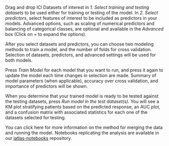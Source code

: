 Drag and drop ICI Datasets of interest in *1. Select training and testing datasets* to be used either for training or testing of the model. In *2. Select predictors*, select features of interest to be included as predictors in your models. Advanced options, such as scaling of numerical predictors and balancing of categorical classes, are optional and available in the *Advanced* box (Click on + to expand the options).

After you select datasets and predictors, you can choose two modeling methods to train a model, and the number of folds for cross validation. Selection of datasets, predictors, and advanced settings will be used for both models.

Press *Train Model* for each model that you want to run, and press it again to update the model each time changes in selection are made. Summary of model parameters (when applicable), accuracy over cross validation, and importance of predictors will be shown.

When you determine that your trained model is ready to be tested against the testing datasets, press *Run model in the test dataset(s)*. You will see a KM plot stratifying patients based on the predicted response, an AUC plot, and a confusion matrix with associated statistics for each one of the datasets selected for testing.

You can click here for more information on the method for merging the data and running the model. Notebooks replicating the analysis are available in our [iatlas-notebooks](https://github.com/CRI-iAtlas/iatlas-notebooks) repository.









